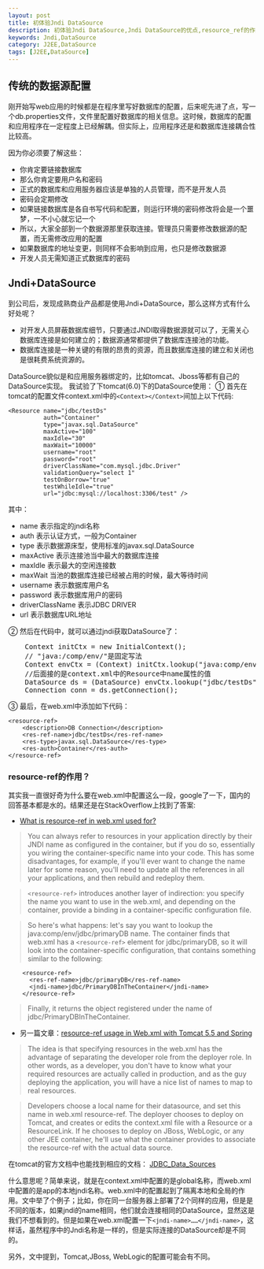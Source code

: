 ```yaml
---
layout: post
title: 初体验Jndi DataSource
description: 初体验Jndi DataSource,Jndi DataSource的优点,resource_ref的作用
keywords: Jndi,DataSource
category: J2EE,DataSource
tags: [J2EE,DataSource]
---
```


传统的数据源配置
---------------

刚开始写web应用的时候都是在程序里写好数据库的配置，后来呢先进了点，写一个db.properties文件，文件里配置好数据库的相关信息。这时候，数据库的配置和应用程序在一定程度上已经解耦。但实际上，应用程序还是和数据库连接耦合性比较高。

因为你必须要了解这些：
- 你肯定要链接数据库
- 那么你肯定要用户名和密码
- 正式的数据库和应用服务器应该是单独的人员管理，而不是开发人员
- 密码会定期修改
- 如果链接数据库是各自书写代码和配置，则运行环境的密码修改将会是一个噩梦，一不小心就忘记一个
- 所以，大家全部到一个数据源那里获取连接。管理员只需要修改数据源的配置，而无需修改应用的配置
- 如果数据库的地址变更，则同样不会影响到应用，也只是修改数据源
- 开发人员无需知道正式数据库的密码

Jndi+DataSource
-------------

到公司后，发现成熟商业产品都是使用Jndi+DataSource，那么这样方式有什么好处呢？

- 对开发人员屏蔽数据库细节，只要通过JNDI取得数据源就可以了，无需关心数据库连接是如何建立的；数据源通常都提供了数据库连接池的功能。
- 数据库连接是一种关键的有限的昂贵的资源，而且数据库连接的建立和关闭也是很耗费系统资源的。

DataSource貌似是和应用服务器绑定的，比如tomcat、Jboss等都有自己的DataSource实现。
我试验了下tomcat(6.0)下的DataSource使用：
① 首先在tomcat的配置文件context.xml中的`<Context></Context>`间加上以下代码:

	<Resource name="jdbc/testDs" 
              auth="Container" 
              type="javax.sql.DataSource"  
              maxActive="100" 
              maxIdle="30"    
              maxWait="10000"   
              username="root"       
              password="root"
              driverClassName="com.mysql.jdbc.Driver"
              validationQuery="select 1" 
              testOnBorrow="true"
              testWhileIdle="true"
              url="jdbc:mysql://localhost:3306/test" />

其中：
- name 表示指定的jndi名称
- auth 表示认证方式，一般为Container
- type 表示数据源床型，使用标准的javax.sql.DataSource
- maxActive 表示连接池当中最大的数据库连接
- maxIdle 表示最大的空闲连接数
- maxWait 当池的数据库连接已经被占用的时候，最大等待时间
- username 表示数据库用户名
- password 表示数据库用户的密码
- driverClassName 表示JDBC DRIVER
- url 表示数据库URL地址

② 然后在代码中，就可以通过jndi获取DataSource了：
<pre class="brush: java">
	Context initCtx = new InitialContext();
	// "java:/comp/env/"是固定写法
	Context envCtx = (Context) initCtx.lookup("java:comp/env");
	//后面接的是context.xml中的Resource中name属性的值
	DataSource ds = (DataSource) envCtx.lookup("jdbc/testDs");
	Connection conn = ds.getConnection();
</pre>

③ 最后，在web.xml中添加如下代码：

	<resource-ref>
		<description>DB Connection</description>
		<res-ref-name>jdbc/testDs</res-ref-name>
		<res-type>javax.sql.DataSource</res-type>
		<res-auth>Container</res-auth>
	</resource-ref>

	
### resource-ref的作用？
其实我一直很好奇为什么要在web.xml中配置这么一段，google了一下，国内的回答基本都是水的。结果还是在StackOverflow上找到了答案:

- [What is resource-ref in web.xml used for?](http://stackoverflow.com/questions/2887967/what-is-resource-ref-in-web-xml-used-for)

> You can always refer to resources in your application directly by their JNDI name as configured in the container, but if you do so, essentially you wiring the container-specific name into your code. This has some disadvantages, for example, if you'll ever want to change the name later for some reason, you'll need to update all the references in all your applications, and then rebuild and redeploy them.

> `<resource-ref>` introduces another layer of indirection: you specify the name you want to use in the web.xml, and depending on the container, provide a binding in a container-specific configuration file.

> So here's what happens: let's say you want to lookup the java:comp/env/jdbc/primaryDB name. The container finds that web.xml has a `<resource-ref>` element for jdbc/primaryDB, so it will look into the container-specific configuration, that contains something similar to the following:

		<resource-ref>
		  <res-ref-name>jdbc/primaryDB</res-ref-name>
		  <jndi-name>jdbc/PrimaryDBInTheContainer</jndi-name>
		</resource-ref>

> Finally, it returns the object registered under the name of jdbc/PrimaryDBInTheContainer.

- 另一篇文章：[resource-ref usage in Web.xml with Tomcat 5.5 and Spring](http://stackoverflow.com/questions/9078511/resource-ref-usage-in-web-xml-with-tomcat-5-5-and-spring)

> The idea is that specifying resources in the web.xml has the advantage of separating the developer role from the deployer role. In other words, as a developer, you don't have to know what your required resources are actually called in production, and as the guy deploying the application, you will have a nice list of names to map to real resources.

> Developers choose a local name for their datasource, and set this name in web.xml resource-ref. The deployer chooses to deploy on Tomcat, and creates or edits the context.xml file with a Resource or a ResourceLink. If he chooses to deploy on JBoss, WebLogic, or any other JEE container, he'll use what the container provides to associate the resource-ref with the actual data source.

在tomcat的官方文档中也能找到相应的文档：
[JDBC_Data_Sources](http://tomcat.apache.org/tomcat-5.5-doc/jndi-resources-howto.html#JDBC_Data_Sources)

什么意思呢？简单来说，就是在context.xml中配置的是global名称，而web.xml中配置的是app的本地jndi名称。web.xml中的配置起到了隔离本地和全局的作用。文中举了个例子；比如，你在同一台服务器上部署了2个同样的应用，但是是不同的版本，如果jndi的name相同，他们就会连接相同的DataSource，显然这是我们不想看到的。但是如果在web.xml配置一下`<jndi-name>……</jndi-name>`，这样话，虽然程序中的Jndi名称是一样的，但是实际连接的DataSource却是不同的。

另外，文中提到，Tomcat,JBoss, WebLogic的配置可能会有不同。
